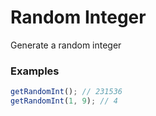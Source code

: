 # Random Integer

Generate a random integer

### Examples

```typescript
getRandomInt(); // 231536
getRandomInt(1, 9); // 4
```